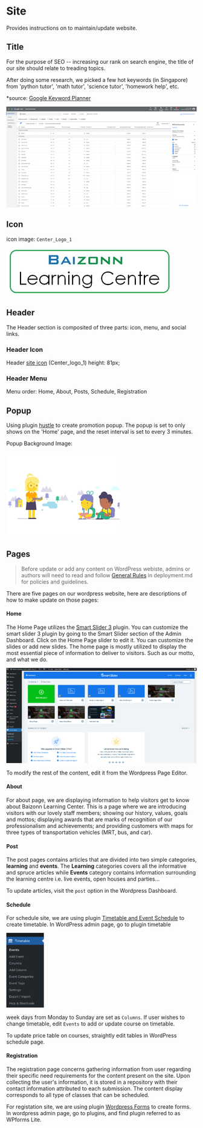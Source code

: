# Site

Provides instructions on to maintain/update website.

## Title
For the purpose of SEO -- increasing our rank on search engine, the title of our site should relate to treading topics.

After doing some research, we picked a few hot keywords (in Singapore) from 'python tutor', 'math tutor', 'science tutor', 'homework help', etc. 

*source: [Google Keyword Planner](https://ads.google.com/intl/en_sg/home/tools/keyword-planner/)

![SEO keyword](./images/keyword.png)

## Icon
icon image: `Center_Logo_1`

![Center Logo 1](./images/Centre_Logo_1.jpg)

## Header
The Header section is composited of three parts: icon, menu, and social links. 

### Header Icon
Header [site icon](###icon) (Center_logo_1) height: 81px;

### Header Menu
Menu order: Home, About, Posts, Schedule, Registration 

## Popup
Using plugin [hustle](https://wordpress.org/plugins/wordpress-popup/) to create promotion popup. The popup is set to only shows on the 'Home' page, and the reset interval is set to every 3 minutes.

Popup Background Image:

<img src="./images/popup_bg.gif" width="300px" />

## Pages
> Before update or add any content on WordPress webiste, admins or authors will need to read and follow [General Rules](https://github.com/CMS-A2-Group-J/A2/blob/main/deployment.md#general-rules) in deployment.md for policies and guidelines.

There are five pages on our wordpress website, here are descriptions of how to make update on those pages:
#### Home
The Home Page utilizes the [Smart Slider 3](https://smartslider3.com/) plugin. You can customize the smart slider 3 plugin by going to the Smart Slider section of the Admin Dashboard. Click on the Home Page slider to edit it. You can customize the slides or add new slides. The home page is mostly utilized to display the most essential piece of information to deliver to visitors. Such as our motto, and what we do.

<img src="images/smart_slider.png" width="600px" />

To modify the rest of the content, edit it from the Wordpress Page Editor.
#### About
For about page, we are displaying information to help visitors get to know about Baizonn Learning Center. This is a page where we are introducing visitors with our lovely staff members; showing our history, values, goals and mottos; displaying awards that are marks of recognition of our professionalism and achievements; and providing customers with maps for three types of transportation vehicles (MRT, bus, and car).

#### Post
The post pages contains articles that are divided into two simple categories, **learning** and **events**. The **Learning** categories covers all the informative and spruce articles while **Events** category contains information surrounding the learning centre i.e. live events, open houses and parties... 

To update articles, visit the `post` option in the Wordpress Dashboard.
#### Schedule
For schedule site, we are using plugin [Timetable and Event Schedule](https://fr.wordpress.org/plugins/mp-timetable/) to create timetable. In WordPress admin page, go to plugin timetable

<img src="images/timetable.png" width="100px"/>

week days from Monday to Sunday are set as `Columns`. If user wishes to change timetable, edit `Events` to add or update course on timetable.

To update price table on courses, straightly edit tables in WordPress schedule page.

#### Registration
The registration page concerns gathering information from user regarding their specific need requirements for the content present on the site. Upon collecting the user's information, it is stored in a repository with their contact information attributed to each submission. The content display corresponds to all type of classes that can be scheduled.

For registation site, we are using plugin [Wordpress Forms](https://fr.wordpress.org/plugins/WPforms/) to create forms. In wordpress admin page, go to plugins, and find plugin referred to as WPforms Lite.
